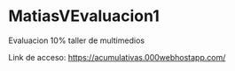 # MatiasVEvaluacion1
Evaluacion 10% taller de multimedios

Link de acceso: https://acumulativas.000webhostapp.com/
